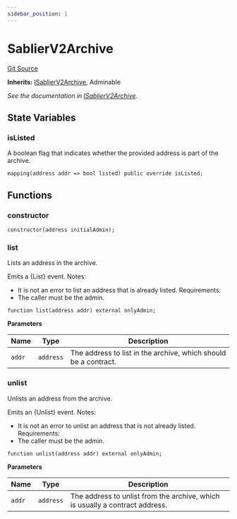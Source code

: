 ```yaml
---
sidebar_position: 1
---
```


# SablierV2Archive

[Git Source](https://github.com/sablier-labs/v2-periphery/blob/05c331e79e05886c7837dfda1bc21197c1c3c748/docs/contracts/v2/reference/periphery)

**Inherits:** [ISablierV2Archive](/docs/contracts/v2/reference/periphery/interfaces/interface.ISablierV2Archive.md),
Adminable

_See the documentation in
[ISablierV2Archive](/docs/contracts/v2/reference/periphery/interfaces/interface.ISablierV2Archive.md)._

## State Variables

### isListed

A boolean flag that indicates whether the provided address is part of the archive.

```solidity
mapping(address addr => bool listed) public override isListed;
```

## Functions

### constructor

```solidity
constructor(address initialAdmin);
```

### list

Lists an address in the archive.

Emits a {List} event. Notes:

- It is not an error to list an address that is already listed. Requirements:
- The caller must be the admin.

```solidity
function list(address addr) external onlyAdmin;
```

**Parameters**

| Name   | Type      | Description                                                     |
| ------ | --------- | --------------------------------------------------------------- |
| `addr` | `address` | The address to list in the archive, which should be a contract. |

### unlist

Unlists an address from the archive.

Emits an {Unlist} event. Notes:

- It is not an error to unlist an address that is not already listed. Requirements:
- The caller must be the admin.

```solidity
function unlist(address addr) external onlyAdmin;
```

**Parameters**

| Name   | Type      | Description                                                                  |
| ------ | --------- | ---------------------------------------------------------------------------- |
| `addr` | `address` | The address to unlist from the archive, which is usually a contract address. |

